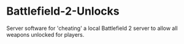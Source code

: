 Battlefield-2-Unlocks
=====================

Server software for 'cheating' a local Battlefield 2 server to allow all weapons unlocked for players.